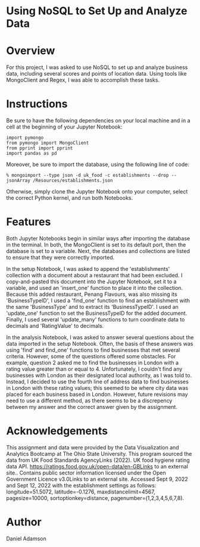 # Using NoSQL to Set Up and Analyze Data

# Overview
For this project, I was asked to use NoSQL to set up and analyze business data, including several scores and points of location data. Using tools like MongoClient and Regex, I was able to accomplish these tasks.

# Instructions

Be sure to have the following dependencies on your local machine and in a cell at the beginning of your Jupyter Notebook:

    import pymongo
    from pymongo import MongoClient
    from pprint import pprint
    import pandas as pd

Moreover, be sure to import the database, using the following line of code:

    % mongoimport --type json -d uk_food -c establishments --drop --jsonArray /Resources/establishments.json

Otherwise, simply clone the Jupyter Notebook onto your computer, select the correct Python kernel, and run both Notebooks.

# Features

Both Jupyter Notebooks begin in similar ways after importing the database in the terminal. In both, the MongoClient is set to its default port, then the database is set to a variable. Next, the databases and collections are listed to ensure that they were correctly imported. 

In the setup Notebook, I was asked to append the 'establishments' collection with a document about a restaurant that had been excluded. I copy-and-pasted this document into the Jupyter Notebook, set it to a variable, and used an 'insert_one' function to place it into the collection. Because this added restaurant, Penang Flavours, was also missing its 'BusinessTypeID', I used a 'find_one' function to find an establishment with the same 'BusinessType' and to extract its 'BusinessTypeID'. I used an 'update_one' function to set the BusinessTypeID for the added document. Finally, I used several 'update_many' functions to turn coordinate data to decimals and 'RatingValue' to decimals.

In the analysis Notebook, I was asked to answer several questions about the data imported in the setup Notebook. Often, the basis of these answers was using 'find' and find_one' functions to find businesses that met several criteria. However, some of the questions offered some obstacles. For example, question 2 asked me to find the businesses in London with a rating value greater than or equal to 4. Unfortunately, I couldn't find any businesses with London as their designated local authority, as I was told to. Instead, I decided to use the fourth line of address data to find businesses in London with these rating values; this seemed to be where city data was placed for each business based in London. However, future revisions may need to use a different method, as there seems to be a discrepency between my answer and the correct answer given by the assignment. 

# Acknowledgements

This assignment and data were provided by the Data Visualization and Analytics Bootcamp at The Ohio State University. This program sourced the data from UK Food Standards AgencyLinks (2022). UK food hygiene rating data API. https://ratings.food.gov.uk/open-data/en-GBLinks to an external site.. Contains public sector information licensed under the Open Government Licence v3.0Links to an external site.
Accessed Sept 9, 2022 and Sept 12, 2022 with the establishment settings as follows: longitude=51.5072, latitude=-0.1276, maxdistancelimit=4567, pagesize=10000, sortoptionkey=distance, pagenumber=(1,2,3,4,5,6,7,8).

# Author
Daniel Adamson

